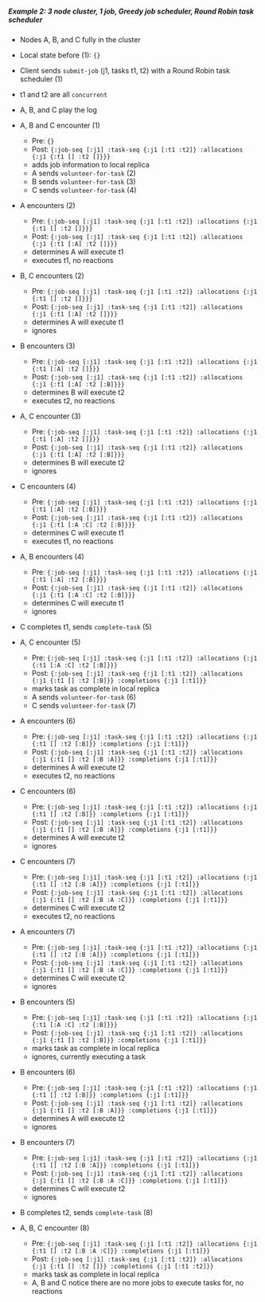 ##### Example 2: 3 node cluster, 1 job, Greedy job scheduler, Round Robin task scheduler

- Nodes A, B, and C fully in the cluster
- Local state before (1): `{}`

- Client sends `submit-job` (j1, tasks t1, t2) with a Round Robin task scheduler (1)
- t1 and t2 are all `concurrent`

- A, B, and C play the log

- A, B and C encounter (1)
  - Pre: `{}`
  - Post: `{:job-seq [:j1]
            :task-seq {:j1 [:t1 :t2]}
            :allocations {:j1 {:t1 [] :t2 []}}}`
  - adds job information to local replica
  - A sends `volunteer-for-task` (2)
  - B sends `volunteer-for-task` (3)
  - C sends `volunteer-for-task` (4)

- A encounters (2)
  - Pre: `{:job-seq [:j1]
           :task-seq {:j1 [:t1 :t2]}
           :allocations {:j1 {:t1 [] :t2 []}}}`
  - Post: `{:job-seq [:j1]
            :task-seq {:j1 [:t1 :t2]}
            :allocations {:j1 {:t1 [:A] :t2 []}}}`
  - determines A will execute t1
  - executes t1, no reactions

- B, C encounters (2)
  - Pre: `{:job-seq [:j1]
           :task-seq {:j1 [:t1 :t2]}
           :allocations {:j1 {:t1 [] :t2 []}}}`
  - Post: `{:job-seq [:j1]
            :task-seq {:j1 [:t1 :t2]}
            :allocations {:j1 {:t1 [:A] :t2 []}}}`
  - determines A will execute t1
  - ignores

- B encounters (3)
  - Pre: `{:job-seq [:j1]
            :task-seq {:j1 [:t1 :t2]}
            :allocations {:j1 {:t1 [:A] :t2 []}}}`
  - Post: `{:job-seq [:j1]
            :task-seq {:j1 [:t1 :t2]}
            :allocations {:j1 {:t1 [:A] :t2 [:B]}}}`
  - determines B will execute t2
  - executes t2, no reactions

- A, C encounter (3)
  - Pre: `{:job-seq [:j1]
            :task-seq {:j1 [:t1 :t2]}
            :allocations {:j1 {:t1 [:A] :t2 []}}}`
  - Post: `{:job-seq [:j1]
            :task-seq {:j1 [:t1 :t2]}
            :allocations {:j1 {:t1 [:A] :t2 [:B]}}}`
  - determines B will execute t2
  - ignores

- C encounters (4)
  - Pre: `{:job-seq [:j1]
           :task-seq {:j1 [:t1 :t2]}
           :allocations {:j1 {:t1 [:A] :t2 [:B]}}}`
  - Post: `{:job-seq [:j1]
            :task-seq {:j1 [:t1 :t2]}
            :allocations {:j1 {:t1 [:A :C] :t2 [:B]}}}`
  - determines C will execute t1
  - executes t1, no reactions

- A, B encounters (4)
  - Pre: `{:job-seq [:j1]
           :task-seq {:j1 [:t1 :t2]}
           :allocations {:j1 {:t1 [:A] :t2 [:B]}}}`
  - Post: `{:job-seq [:j1]
            :task-seq {:j1 [:t1 :t2]}
            :allocations {:j1 {:t1 [:A :C] :t2 [:B]}}}`
  - determines C will execute t1
  - ignores

- C completes t1, sends `complete-task` (5)

- A, C encounter (5)
  - Pre: `{:job-seq [:j1]
           :task-seq {:j1 [:t1 :t2]}
           :allocations {:j1 {:t1 [:A :C] :t2 [:B]}}}`
  - Post: `{:job-seq [:j1]
            :task-seq {:j1 [:t1 :t2]}
            :allocations {:j1 {:t1 [] :t2 [:B]}}
            :completions {:j1 [:t1]}}`
  - marks task as complete in local replica
  - A sends `volunteer-for-task` (6)
  - C sends `volunteer-for-task` (7)

- A encounters (6)
  - Pre: `{:job-seq [:j1]
           :task-seq {:j1 [:t1 :t2]}
           :allocations {:j1 {:t1 [] :t2 [:B]}}
           :completions {:j1 [:t1]}}`
  - Post: `{:job-seq [:j1]
            :task-seq {:j1 [:t1 :t2]}
            :allocations {:j1 {:t1 [] :t2 [:B :A]}}
            :completions {:j1 [:t1]}}`
  - determines A will execute t2
  - executes t2, no reactions

- C encounters (6)
  - Pre: `{:job-seq [:j1]
           :task-seq {:j1 [:t1 :t2]}
           :allocations {:j1 {:t1 [] :t2 [:B]}}
           :completions {:j1 [:t1]}}`
  - Post: `{:job-seq [:j1]
            :task-seq {:j1 [:t1 :t2]}
            :allocations {:j1 {:t1 [] :t2 [:B :A]}}
            :completions {:j1 [:t1]}}`
  - determines A will execute t2
  - ignores

- C encounters (7)
  - Pre: `{:job-seq [:j1]
           :task-seq {:j1 [:t1 :t2]}
           :allocations {:j1 {:t1 [] :t2 [:B :A]}}
           :completions {:j1 [:t1]}}`
  - Post: `{:job-seq [:j1]
            :task-seq {:j1 [:t1 :t2]}
            :allocations {:j1 {:t1 [] :t2 [:B :A :C]}}
            :completions {:j1 [:t1]}}`
  - determines C will execute t2
  - executes t2, no reactions

- A encounters (7)
  - Pre: `{:job-seq [:j1]
           :task-seq {:j1 [:t1 :t2]}
           :allocations {:j1 {:t1 [] :t2 [:B :A]}}
           :completions {:j1 [:t1]}}`
  - Post: `{:job-seq [:j1]
            :task-seq {:j1 [:t1 :t2]}
            :allocations {:j1 {:t1 [] :t2 [:B :A :C]}}
            :completions {:j1 [:t1]}}`
  - determines C will execute t2
  - ignores

- B encounters (5)
  - Pre: `{:job-seq [:j1]
           :task-seq {:j1 [:t1 :t2]}
           :allocations {:j1 {:t1 [:A :C] :t2 [:B]}}}`
  - Post: `{:job-seq [:j1]
            :task-seq {:j1 [:t1 :t2]}
            :allocations {:j1 {:t1 [] :t2 [:B]}}
            :completions {:j1 [:t1]}}`
  - marks task as complete in local replica
  - ignores, currently executing a task

- B encounters (6)
  - Pre: `{:job-seq [:j1]
           :task-seq {:j1 [:t1 :t2]}
           :allocations {:j1 {:t1 [] :t2 [:B]}}
           :completions {:j1 [:t1]}}`
  - Post: `{:job-seq [:j1]
            :task-seq {:j1 [:t1 :t2]}
            :allocations {:j1 {:t1 [] :t2 [:B :A]}}
            :completions {:j1 [:t1]}}`
  - determines A will execute t2
  - ignores

- B encounters (7)
  - Pre: `{:job-seq [:j1]
           :task-seq {:j1 [:t1 :t2]}
           :allocations {:j1 {:t1 [] :t2 [:B :A]}}
           :completions {:j1 [:t1]}}`
  - Post: `{:job-seq [:j1]
            :task-seq {:j1 [:t1 :t2]}
            :allocations {:j1 {:t1 [] :t2 [:B :A :C]}}
            :completions {:j1 [:t1]}}`
  - determines C will execute t2
  - ignores

- B completes t2, sends `complete-task` (8)

- A, B, C encounter (8)
  - Pre: `{:job-seq [:j1]
           :task-seq {:j1 [:t1 :t2]}
           :allocations {:j1 {:t1 [] :t2 [:B :A :C]}}
           :completions {:j1 [:t1]}}`
  - Post: `{:job-seq [:j1]
            :task-seq {:j1 [:t1 :t2]}
            :allocations {:j1 {:t1 [] :t2 []}}
            :completions {:j1 [:t1 :t2]}}`
  - marks task as complete in local replica
  - A, B and C notice there are no more jobs to execute tasks for, no reactions